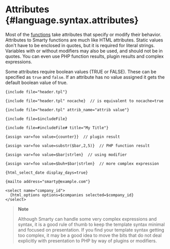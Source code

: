Attributes {#language.syntax.attributes}
==========

Most of the [functions](#language.syntax.functions) take attributes that
specify or modify their behavior. Attributes to Smarty functions are
much like HTML attributes. Static values don\'t have to be enclosed in
quotes, but it is required for literal strings. Variables with or
without modifiers may also be used, and should not be in quotes. You can
even use PHP function results, plugin results and complex expressions.

Some attributes require boolean values (TRUE or FALSE). These can be
specified as `true` and `false`. If an attribute has no value assigned
it gets the default boolean value of true.


    {include file="header.tpl"}

    {include file="header.tpl" nocache}  // is equivalent to nocache=true

    {include file="header.tpl" attrib_name="attrib value"}

    {include file=$includeFile}

    {include file=#includeFile# title="My Title"}

    {assign var=foo value={counter}}  // plugin result

    {assign var=foo value=substr($bar,2,5)}  // PHP function result

    {assign var=foo value=$bar|strlen}  // using modifier

    {assign var=foo value=$buh+$bar|strlen}  // more complex expression

    {html_select_date display_days=true}

    {mailto address="smarty@example.com"}

    <select name="company_id">
      {html_options options=$companies selected=$company_id}
    </select>

      

> **Note**
>
> Although Smarty can handle some very complex expressions and syntax,
> it is a good rule of thumb to keep the template syntax minimal and
> focused on presentation. If you find your template syntax getting too
> complex, it may be a good idea to move the bits that do not deal
> explicitly with presentation to PHP by way of plugins or modifiers.

